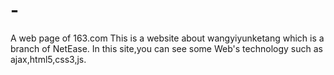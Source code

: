 # -
A web page of 163.com
This is a website about wangyiyunketang which is a branch of NetEase.
In this site,you can see some Web's technology such as ajax,html5,css3,js.
